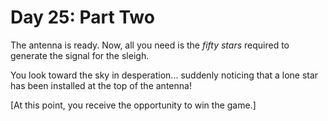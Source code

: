 # Day 25: Part Two

The antenna is ready. Now, all you need is the *fifty stars* required to
generate the signal for the sleigh.

You look toward the sky in desperation... suddenly noticing that a lone
star has been installed at the top of the antenna!

[At this point, you receive the opportunity to win the game.]
